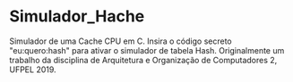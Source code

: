 # Simulador_Hache
Simulador de uma Cache CPU em C. Insira o código secreto "eu:quero:hash" para ativar o simulador de tabela Hash. Originalmente um trabalho da disciplina de Arquitetura e Organização de Computadores 2, UFPEL 2019.
